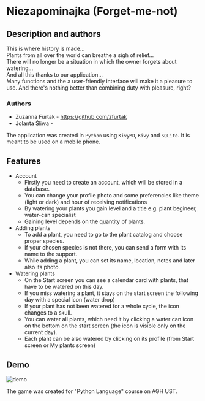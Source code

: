 # Niezapominajka (Forget-me-not)

## Description and authors

This is where history is made... \
Plants from all over the world can breathe a sigh of relief...\
There will no longer be a situation in which the owner forgets about watering... \
And all this thanks to our application... \
Many functions and the a user-friendly interface will make it a pleasure to use.
And there's nothing better than combining duty with pleasure, right?

### Authors
- Zuzanna Furtak - https://github.com/zfurtak
- Jolanta Śliwa -

The application was created in `Python` using `KivyMD`, `Kivy` and `SQLite`.
It is meant to be used on a mobile phone.

## Features
- Account
  - Firstly you need to create an account, which will be stored in a database.
  - You can change your profile photo and some preferencies like theme (light or dark) and hour of receiving notifications
  - By watering your plants you gain level and a title e.g. plant begineer, water-can specialist
  - Gaining level depends on the quantity of plants.
- Adding plants
  - To add a plant, you need to go to the plant catalog and choose proper species.
  - If your chosen species is not there, you can send a form with its name to the support.
  - While adding a plant, you can set its name, location, notes and later also its photo.
- Watering plants
  - On the Start screen you can see a calendar card with plants, that have to be watered on this day.
  - If you miss watering a plant, it stays on the start screen the following day with a special icon (water drop)
  - If your plant has not been watered for a whole cycle, the icon changes to a skull.
  - You can water all plants, which need it by clicking a water can icon on the bottom on the start screen (the icon is visible only on the current day).
  - Each plant can be also watered by clicking on its profile (from Start screen or My plants screen)


## Demo

![demo](https://user-images.githubusercontent.com/92310164/195376132-9077c015-f2e1-48c5-bfaf-cfb01394fa2f.gif)


The game was created for "Python Language" course on AGH UST.
